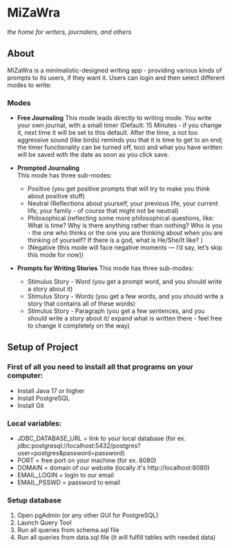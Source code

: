 # MiZaWra
*the home for writers, journalers, and others*

## About
MiZaWra is a minimalistic-designed writing app - providing various kinds of prompts to its users, if they want it. Users can login and then select different modes to write: 

### Modes
- **Free Journaling** 
This mode leads directly to writing mode. You write your own journal, with a small timer (Default: 15 Minutes - if you change it, next time it will be set to this default. After the time, a not too aggressive sound (like birds) reminds you that it is time to get to an end; the timer functionality can be turned off, too) and what you have written will be saved with the date as soon as you click save. 

- **Prompted Journaling**  
This mode has three sub-modes: 
  - Positive (you get positive prompts that will try to make you think about positive stuff) 
  - Neutral (Reflections about yourself, your previous life, your current life, your family - of course that might not be neutral)
  - Philosophical (reflecting some more philosophical questions, like: What is time? Why is there anything rather than nothing? Who is you - the one who thinks or the one you are thinking about when you are thinking of yourself? If there is a god, what is He/She/It like? ) 
  - (Negative (this mode will face negative moments — I’d say, let’s skip this mode for now))
  
- **Prompts for Writing Stories**
This mode has three sub-modes: 
  - Stimulus Story - Word (you get a prompt word, and you should write a story about it) 
  - Stimulus Story - Words (you get a few words, and you should write a story that contains all of these words)
  - Stimulus Story - Paragraph (you get a few sentences, and you should write a story about it/ expand what is written there - feel free to change it completely on the way) 

## Setup of Project

### First of all you need to install all that programs on your computer:
- Install Java 17 or higher
- Install PostgreSQL
- Install Git

### Local variables:
- JDBC_DATABASE_URL = link to your local database (for ex. jdbc:postgresql://localhost:5432/postgres?user=postgres&password=password)
- PORT = free port on your machine (for ex. 8080)
- DOMAIN = domain of our website (locally it's http://localhost:8080)
- EMAIL_LOGIN = login to our email 
- EMAIL_PSSWD = password to email

### Setup database
1. Open pgAdmin (or any other GUI for PostgreSQL)
2. Launch Query Tool
3. Run all queries from schema.sql file
4. Run all queries from data.sql file (it will fulfill tables with needed data)